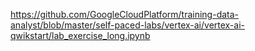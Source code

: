 
https://github.com/GoogleCloudPlatform/training-data-analyst/blob/master/self-paced-labs/vertex-ai/vertex-ai-qwikstart/lab_exercise_long.ipynb